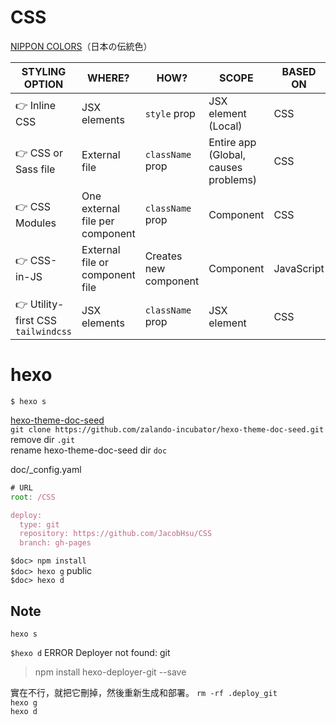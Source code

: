 # CSS


[NIPPON COLORS](http://nipponcolors.com/)（日本の伝統色）



| STYLING OPTION     | WHERE?                   | HOW?                  | SCOPE           | BASED ON |
|---------------------|--------------------------|-----------------------|-----------------|----------|
| 👉 Inline CSS       | JSX elements            | `style` prop          | JSX element (Local) | CSS      |
| 👉 CSS or Sass file | External file           | `className` prop      | Entire app (Global, causes problems) | CSS |
| 👉 CSS Modules      | One external file per component | `className` prop | Component       | CSS      |
| 👉 CSS-in-JS        | External file or component file | Creates new component | Component       | JavaScript |
| 👉 Utility-first CSS `tailwindcss`| JSX elements            | `className` prop      | JSX element     | CSS      |


# hexo

`$ hexo s`

[hexo-theme-doc-seed](https://github.com/zalando-incubator/hexo-theme-doc-seed)  
`git clone https://github.com/zalando-incubator/hexo-theme-doc-seed.git`  
remove dir `.git`  
rename hexo-theme-doc-seed  dir `doc`  

doc/_config.yaml  
```js
# URL
root: /CSS

deploy:
  type: git
  repository: https://github.com/JacobHsu/CSS
  branch: gh-pages
```

`$doc> npm install`  
`$doc> hexo g`   public  
`$doc> hexo d`  

## Note

`hexo s`  

`$hexo d` ERROR Deployer not found: git  
> npm install hexo-deployer-git --save  

實在不行，就把它刪掉，然後重新生成和部署。
`rm -rf .deploy_git`  
`hexo g`  
`hexo d`  
